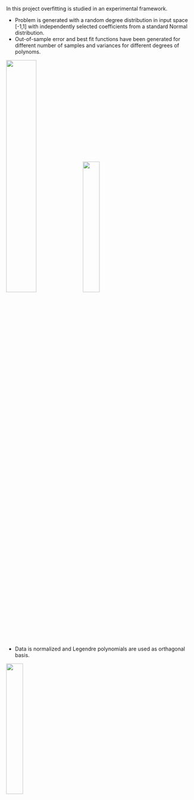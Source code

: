 In this project overfitting is studied in an experimental framework.

* Problem is generated with a random degree distribution in input space [-1,1] with independently selected coefficients from a standard Normal distribution. 
* Out-of-sample error and best fit functions have been generated for different number of samples and variances for different degrees of polynoms.

<img src="https://user-images.githubusercontent.com/56079783/87231300-5ffb7280-c3b6-11ea-8fb2-90e38feac41e.png" width="40%"></img>
<img src="https://user-images.githubusercontent.com/56079783/87231301-5ffb7280-c3b6-11ea-98e9-374c0b12a130.png" width="30%"></img>

* Data is normalized and Legendre polynomials are used as orthagonal basis.

<img src="https://user-images.githubusercontent.com/56079783/87231299-5f62dc00-c3b6-11ea-9486-d680220cd182.png" width="30%"></img>


